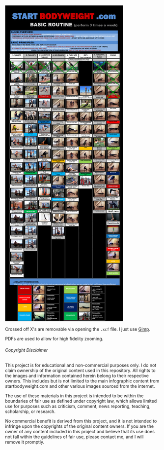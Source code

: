 ![Current Workout Chart](./CurrentRoutine.png)

Crossed off X's are removable via opening the `.xcf` file. I just use [Gimp](https://www.gimp.org/).

PDFs are used to allow for high fidelity zooming.

###### Copyright Disclaimer
This project is for educational and non-commercial purposes only. I do not claim ownership of the original content used in this repository. All rights to the images and information contained herein belong to their respective owners. This includes but is not limited to the main infographic content from startbodyweight.com and other various images sourced from the internet.

The use of these materials in this project is intended to be within the boundaries of fair use as defined under copyright law, which allows limited use for purposes such as criticism, comment, news reporting, teaching, scholarship, or research.

No commercial benefit is derived from this project, and it is not intended to infringe upon the copyrights of the original content owners. If you are the owner of any content included in this project and believe that its use does not fall within the guidelines of fair use, please contact me, and I will remove it promptly.
